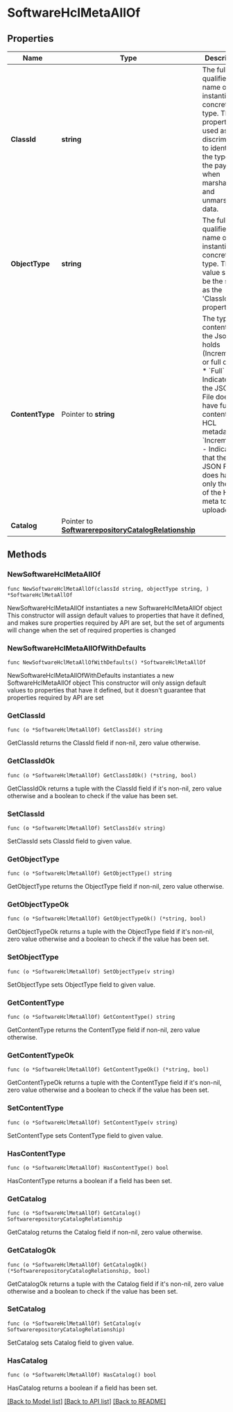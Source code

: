 # SoftwareHclMetaAllOf

## Properties

Name | Type | Description | Notes
------------ | ------------- | ------------- | -------------
**ClassId** | **string** | The fully-qualified name of the instantiated, concrete type. This property is used as a discriminator to identify the type of the payload when marshaling and unmarshaling data. | [default to "software.HclMeta"]
**ObjectType** | **string** | The fully-qualified name of the instantiated, concrete type. The value should be the same as the &#39;ClassId&#39; property. | [default to "software.HclMeta"]
**ContentType** | Pointer to **string** | The type of content that the Json file holds (Incremental or full dump). * &#x60;Full&#x60; - Indicates that the JSON File does have full content for HCL metadata. * &#x60;Incremental&#x60; - Indicates that the JSON File does have only the diff of the Hcl meta to be uploaded. | [optional] [default to "Full"]
**Catalog** | Pointer to [**SoftwarerepositoryCatalogRelationship**](softwarerepository.Catalog.Relationship.md) |  | [optional] 

## Methods

### NewSoftwareHclMetaAllOf

`func NewSoftwareHclMetaAllOf(classId string, objectType string, ) *SoftwareHclMetaAllOf`

NewSoftwareHclMetaAllOf instantiates a new SoftwareHclMetaAllOf object
This constructor will assign default values to properties that have it defined,
and makes sure properties required by API are set, but the set of arguments
will change when the set of required properties is changed

### NewSoftwareHclMetaAllOfWithDefaults

`func NewSoftwareHclMetaAllOfWithDefaults() *SoftwareHclMetaAllOf`

NewSoftwareHclMetaAllOfWithDefaults instantiates a new SoftwareHclMetaAllOf object
This constructor will only assign default values to properties that have it defined,
but it doesn't guarantee that properties required by API are set

### GetClassId

`func (o *SoftwareHclMetaAllOf) GetClassId() string`

GetClassId returns the ClassId field if non-nil, zero value otherwise.

### GetClassIdOk

`func (o *SoftwareHclMetaAllOf) GetClassIdOk() (*string, bool)`

GetClassIdOk returns a tuple with the ClassId field if it's non-nil, zero value otherwise
and a boolean to check if the value has been set.

### SetClassId

`func (o *SoftwareHclMetaAllOf) SetClassId(v string)`

SetClassId sets ClassId field to given value.


### GetObjectType

`func (o *SoftwareHclMetaAllOf) GetObjectType() string`

GetObjectType returns the ObjectType field if non-nil, zero value otherwise.

### GetObjectTypeOk

`func (o *SoftwareHclMetaAllOf) GetObjectTypeOk() (*string, bool)`

GetObjectTypeOk returns a tuple with the ObjectType field if it's non-nil, zero value otherwise
and a boolean to check if the value has been set.

### SetObjectType

`func (o *SoftwareHclMetaAllOf) SetObjectType(v string)`

SetObjectType sets ObjectType field to given value.


### GetContentType

`func (o *SoftwareHclMetaAllOf) GetContentType() string`

GetContentType returns the ContentType field if non-nil, zero value otherwise.

### GetContentTypeOk

`func (o *SoftwareHclMetaAllOf) GetContentTypeOk() (*string, bool)`

GetContentTypeOk returns a tuple with the ContentType field if it's non-nil, zero value otherwise
and a boolean to check if the value has been set.

### SetContentType

`func (o *SoftwareHclMetaAllOf) SetContentType(v string)`

SetContentType sets ContentType field to given value.

### HasContentType

`func (o *SoftwareHclMetaAllOf) HasContentType() bool`

HasContentType returns a boolean if a field has been set.

### GetCatalog

`func (o *SoftwareHclMetaAllOf) GetCatalog() SoftwarerepositoryCatalogRelationship`

GetCatalog returns the Catalog field if non-nil, zero value otherwise.

### GetCatalogOk

`func (o *SoftwareHclMetaAllOf) GetCatalogOk() (*SoftwarerepositoryCatalogRelationship, bool)`

GetCatalogOk returns a tuple with the Catalog field if it's non-nil, zero value otherwise
and a boolean to check if the value has been set.

### SetCatalog

`func (o *SoftwareHclMetaAllOf) SetCatalog(v SoftwarerepositoryCatalogRelationship)`

SetCatalog sets Catalog field to given value.

### HasCatalog

`func (o *SoftwareHclMetaAllOf) HasCatalog() bool`

HasCatalog returns a boolean if a field has been set.


[[Back to Model list]](../README.md#documentation-for-models) [[Back to API list]](../README.md#documentation-for-api-endpoints) [[Back to README]](../README.md)


